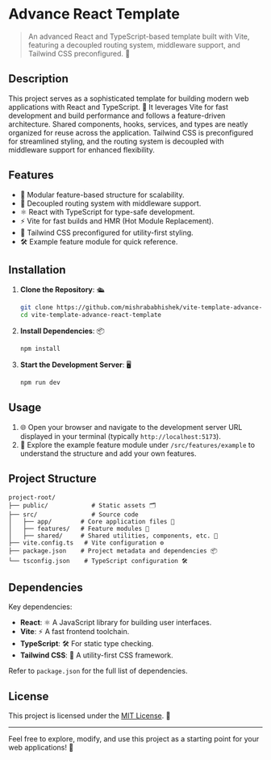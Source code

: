 # Advance React Template

> An advanced React and TypeScript-based template built with Vite, featuring a decoupled routing system, middleware support, and Tailwind CSS preconfigured. 🚀

## Description

This project serves as a sophisticated template for building modern web applications with React and TypeScript. 🎨 It leverages Vite for fast development and build performance and follows a feature-driven architecture. Shared components, hooks, services, and types are neatly organized for reuse across the application. Tailwind CSS is preconfigured for streamlined styling, and the routing system is decoupled with middleware support for enhanced flexibility.

## Features

- 📂 Modular feature-based structure for scalability.
- 🔄 Decoupled routing system with middleware support.
- ⚛️ React with TypeScript for type-safe development.
- ⚡ Vite for fast builds and HMR (Hot Module Replacement).
- 🎨 Tailwind CSS preconfigured for utility-first styling.
- 🛠️ Example feature module for quick reference.

## Installation

1. **Clone the Repository**: 🛳️

   ```bash
   git clone https://github.com/mishrababhishek/vite-template-advance-react-template
   cd vite-template-advance-react-template
   ```

2. **Install Dependencies**: 📦

   ```bash
   npm install
   ```

3. **Start the Development Server**: 🖥️

   ```bash
   npm run dev
   ```

## Usage

1. 🌐 Open your browser and navigate to the development server URL displayed in your terminal (typically `http://localhost:5173`).
2. 🧩 Explore the example feature module under `/src/features/example` to understand the structure and add your own features.

## Project Structure

```
project-root/
├── public/            # Static assets 🗂️
├── src/               # Source code
│   ├── app/        # Core application files 📜
│   ├── features/   # Feature modules 🧩
│   ├── shared/     # Shared utilities, components, etc. 🔗
├── vite.config.ts   # Vite configuration ⚙️
├── package.json    # Project metadata and dependencies 📦
└── tsconfig.json    # TypeScript configuration 🛠️
```

## Dependencies

Key dependencies:

- **React**: ⚛️ A JavaScript library for building user interfaces.
- **Vite**: ⚡ A fast frontend toolchain.
- **TypeScript**: 🛠️ For static type checking.
- **Tailwind CSS**: 🎨 A utility-first CSS framework.

Refer to `package.json` for the full list of dependencies.

## License

This project is licensed under the [MIT License](LICENSE). 📝

---

Feel free to explore, modify, and use this project as a starting point for your web applications! 🌟
